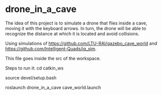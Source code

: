 # drone_in_a_cave
The idea of ​​this project is to simulate a drone that flies inside a cave, moving it with the keyboard arrows. In turn, the drone will be able to recognize the distance at which it is located and avoid collisions.

Using simulations of https://github.com/LTU-RAI/gazebo_cave_world and https://github.com/Intelligent-Quads/iq_sim.

This file goes inside the src of the workspace.

Steps to run it: 
cd catkin_ws

source devel/setup.bash

roslaunch drone_in_a_cave cave_world.launch
